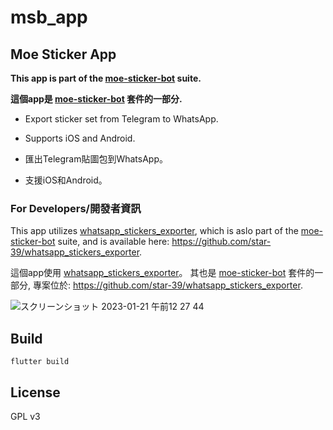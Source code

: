 # msb_app
## Moe Sticker App

__This app is part of the [moe-sticker-bot](https://github.com/star-39/moe-sticker-bot) suite.__

__這個app是 [moe-sticker-bot](https://github.com/star-39/moe-sticker-bot) 套件的一部分.__

* Export sticker set from Telegram to WhatsApp.

* Supports iOS and Android.

* 匯出Telegram貼圖包到WhatsApp。

* 支援iOS和Android。

### For Developers/開發者資訊
This app utilizes [whatsapp_stickers_exporter](https://pub.dev/packages/whatsapp_stickers_exporter), which is aslo part of the [moe-sticker-bot](https://github.com/star-39/moe-sticker-bot) suite, and is available here: https://github.com/star-39/whatsapp_stickers_exporter.

這個app使用 [whatsapp_stickers_exporter](https://pub.dev/packages/whatsapp_stickers_exporter)。 其也是 [moe-sticker-bot](https://github.com/star-39/moe-sticker-bot) 套件的一部分, 專案位於: https://github.com/star-39/whatsapp_stickers_exporter.

![スクリーンショット 2023-01-21 午前12 27 44](https://user-images.githubusercontent.com/75669297/213735948-487bdcb0-15d1-4565-b55a-97ee98390225.png)



## Build
```
flutter build
```

## License
GPL v3
